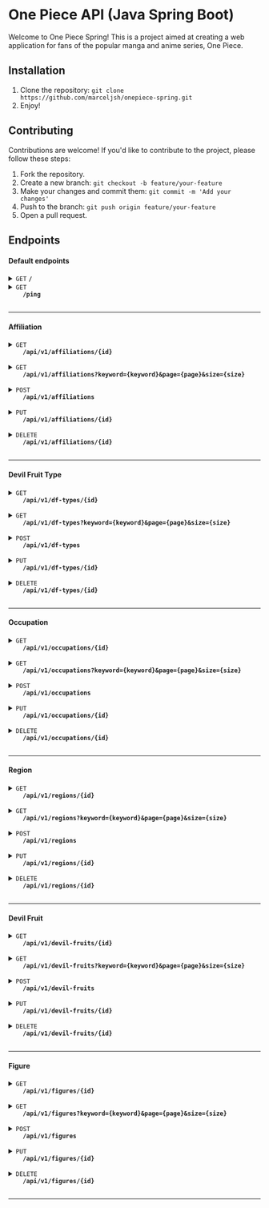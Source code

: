 # One Piece API (Java Spring Boot)

Welcome to One Piece Spring! This is a project aimed at creating a web application for fans of the popular manga and anime series, One Piece.

## Installation

1. Clone the repository: `git clone https://github.com/marceljsh/onepiece-spring.git`
2. Enjoy!

## Contributing

Contributions are welcome! If you'd like to contribute to the project, please follow these steps:

1. Fork the repository.
2. Create a new branch: `git checkout -b feature/your-feature`
3. Make your changes and commit them: `git commit -m 'Add your changes'`
4. Push to the branch: `git push origin feature/your-feature`
5. Open a pull request.

## Endpoints

#### Default endpoints

<details>
<summary>
  <code>GET</code>
  <code><b>/</b></code>
</summary>

##### Parameters

> None

##### Responses

> | http code | content-type       | response                      |
> | --------- | ------------------ | ----------------------------- |
> | `200`     | `application/json` | `{"message":"one piece api"}` |

##### Example cURL

> ```javascript
>  curl -X POST -H "Content-Type: application/json" --data @post.json http://localhost:8080/
> ```

</details>

<details>
<summary>
  <code>GET</code>
  <code>
    <b>/ping</b>
  </code>
</summary>

##### Parameters

> None

##### Responses

> | http code | content-type       | response                          |
> | --------- | ------------------ | --------------------------------- |
> | `200`     | `application/json` | `{"message":"host is reachable"}` |

##### Example cURL

> ```javascript
>  curl -X POST -H "Content-Type: application/json" --data @post.json http://localhost:8080/ping
> ```

</details>

---

#### Affiliation

<details>
<summary>
  <code>GET</code>
  <code>
    <b>/api/v1/affiliations/{id}</b>
  </code>
</summary>

Gets a specific Affiliation by its ID

##### Parameters

> | name              | type     | data type    | description                         |
> | ----------------- | -------- | ------------ | ----------------------------------- |
> | `id`              | required | integer      | The specific affiliation numeric id |

##### Responses

> | http code | content-type               | response    |
> | --------- | -------------------------- | ----------- |
> | `200`     | `text/plain;charset=UTF-8` | JSON string |
> | `500`     | `application/json`         | JSON string |

##### Example cURL

> ```javascript
>  curl -X GET -H "Content-Type: application/json" http://localhost:8080/api/v1/3
> ```

</details>

<details>
<summary>
  <code>GET</code>
  <code>
    <b>/api/v1/affiliations?keyword={keyword}&page={page}&size={size}</b>
  </code>
</summary>

Gets Affiliations where by default page is 1 and size is 10

##### Parameters

> None

##### Query Parameters

> | name              | type     | data type    | description                   |
> | ----------------- | -------- | ------------ | ----------------------------- |
> | `keyword`         | optional | string       | search keyword                |
> | `page`            | optional | integer      | page index                    |
> | `size`            | optional | string       | max number of items in a page |

##### Responses

> | http code | content-type               | response    |
> | --------- | -------------------------- | ----------- |
> | `200`     | `text/plain;charset=UTF-8` | JSON string |
> | `500`     | `text/plain;charset=UTF-8` | JSON string |

##### Example cURL

> ```javascript
>  curl -X GET -H "Content-Type: application/json" http://localhost:8080/api/v1/affiliations?keyword=pirates&page=2&size=5
> ```

</details>

<details>
<summary>
  <code>POST</code>
  <code>
    <b>/api/v1/affiliations</b>
  </code>
</summary>

Creates a new Affiliation

##### Parameters

> None

##### Responses

> | http code | content-type               | response    |
> | --------- | -------------------------- | ----------- |
> | `200`     | `text/plain;charset=UTF-8` | JSON string |
> | `500`     | `text/plain;charset=UTF-8` | JSON string |

##### Example cURL

> ```javascript
>  curl -X POST -H "Content-Type: application/json" http://localhost:8080/api/v1/affiliations
> ```

</details>

<details>
<summary>
  <code>PUT</code>
  <code>
    <b>/api/v1/affiliations/{id}</b>
  </code>
</summary>

Updates an existing Affiliation

##### Parameters

> None

##### Responses

> | http code | content-type               | response    |
> | --------- | -------------------------- | ----------- |
> | `200`     | `text/plain;charset=UTF-8` | JSON string |
> | `400`     | `text/plain;charset=UTF-8` | JSON string |
> | `500`     | `text/plain;charset=UTF-8` | JSON string |

##### Example cURL

> ```javascript
>  curl -X GET -H "Content-Type: application/json" http://localhost:8080/api/v1/affiliations/69
> ```

</details>

<details>
<summary>
  <code>DELETE</code>
  <code>
    <b>/api/v1/affiliations/{id}</b>
  </code>
</summary>

Deletes an existing Affiliation 

##### Parameters

> None

##### Responses

> | http code | content-type               | response                                         |
> | --------- | -------------------------- | ------------------------------------------------ |
> | `200`     | `application/json`         | `{"message", "affiliation deleted successfully"}` |

##### Example cURL

> ```javascript
>  curl -X DELETE -H "Content-Type: application/json" http://localhost:8080/api/v1/affiliations/{id}
> ```

</details>

---

#### Devil Fruit Type

<details>
<summary>
  <code>GET</code>
  <code>
    <b>/api/v1/df-types/{id}</b>
  </code>
</summary>

Gets a specific Devil Fruit Type by its ID

##### Parameters

> | name              | type     | data type    | description                              |
> | ----------------- | -------- | ------------ | ---------------------------------------- |
> | `id`              | required | integer      | The specific devil fruit type numeric id |

##### Responses

> | http code | content-type               | response    |
> | --------- | -------------------------- | ----------- |
> | `200`     | `text/plain;charset=UTF-8` | JSON string |
> | `500`     | `application/json`         | JSON string |

##### Example cURL

> ```javascript
>  curl -X GET -H "Content-Type: application/json" http://localhost:8080/api/v1/df-types/2
> ```

</details>

<details>
<summary>
  <code>GET</code>
  <code>
    <b>/api/v1/df-types?keyword={keyword}&page={page}&size={size}</b>
  </code>
</summary>

Gets Devil Fruit Types where by default page is 1 and size is 10

##### Parameters

> None

##### Query Parameters

> | name              | type     | data type    | description                   |
> | ----------------- | -------- | ------------ | ----------------------------- |
> | `keyword`         | optional | string       | search keyword                |
> | `page`            | optional | integer      | page index                    |
> | `size`            | optional | string       | max number of items in a page |

##### Responses

> | http code | content-type               | response    |
> | --------- | -------------------------- | ----------- |
> | `200`     | `text/plain;charset=UTF-8` | JSON string |
> | `500`     | `text/plain;charset=UTF-8` | JSON string |

##### Example cURL

> ```javascript
>  curl -X GET -H "Content-Type: application/json" http://localhost:8080/api/v1/df-types?keyword=zoan&page=2&size=2
> ```

</details>

<details>
<summary>
  <code>POST</code>
  <code>
    <b>/api/v1/df-types</b>
  </code>
</summary>

Creates a new Devil Fruit Type

##### Parameters

> None

##### Responses

> | http code | content-type               | response    |
> | --------- | -------------------------- | ----------- |
> | `200`     | `text/plain;charset=UTF-8` | JSON string |
> | `500`     | `text/plain;charset=UTF-8` | JSON string |

##### Example cURL

> ```javascript
>  curl -X POST -H "Content-Type: application/json" http://localhost:8080/api/v1/df-types
> ```

</details>

<details>
<summary>
  <code>PUT</code>
  <code>
    <b>/api/v1/df-types/{id}</b>
  </code>
</summary>

Updates an existing Devil Fruit Type

##### Parameters

> None

##### Responses

> | http code | content-type               | response    |
> | --------- | -------------------------- | ----------- |
> | `200`     | `text/plain;charset=UTF-8` | JSON string |
> | `400`     | `text/plain;charset=UTF-8` | JSON string |
> | `500`     | `text/plain;charset=UTF-8` | JSON string |

##### Example cURL

> ```javascript
>  curl -X GET -H "Content-Type: application/json" http://localhost:8080/api/v1/df-types/69
> ```

</details>

<details>
<summary>
  <code>DELETE</code>
  <code>
    <b>/api/v1/df-types/{id}</b>
  </code>
</summary>

Deletes an existing Devil Fruit Type

##### Parameters

> None

##### Responses

> | http code | content-type               | response                                              |
> | --------- | -------------------------- | ----------------------------------------------------- |
> | `200`     | `application/json`         | `{"message", "devil fruit type deleted successfully"}` |

##### Example cURL

> ```javascript
>  curl -X DELETE -H "Content-Type: application/json" http://localhost:8080/api/v1/df-types/{id}
> ```

</details>

---

#### Occupation

<details>
<summary>
  <code>GET</code>
  <code>
    <b>/api/v1/occupations/{id}</b>
  </code>
</summary>

Gets a specific Occupation by its ID

##### Parameters

> | name              | type     | data type    | description                        |
> | ----------------- | -------- | ------------ | ---------------------------------- |
> | `id`              | required | integer      | The specific occupation numeric id |

##### Responses

> | http code | content-type               | response    |
> | --------- | -------------------------- | ----------- |
> | `200`     | `text/plain;charset=UTF-8` | JSON string |
> | `500`     | `application/json`         | JSON string |

##### Example cURL

> ```javascript
>  curl -X GET -H "Content-Type: application/json" http://localhost:8080/api/v1/occupations/2
> ```

</details>

<details>
<summary>
  <code>GET</code>
  <code>
    <b>/api/v1/occupations?keyword={keyword}&page={page}&size={size}</b>
  </code>
</summary>

Gets Occupations where by default page is 1 and size is 10

##### Parameters

> None

##### Query Parameters

> | name              | type     | data type    | description                   |
> | ----------------- | -------- | ------------ | ----------------------------- |
> | `keyword`         | optional | string       | search keyword                |
> | `page`            | optional | integer      | page index                    |
> | `size`            | optional | string       | max number of items in a page |

##### Responses

> | http code | content-type               | response    |
> | --------- | -------------------------- | ----------- |
> | `200`     | `text/plain;charset=UTF-8` | JSON string |
> | `500`     | `text/plain;charset=UTF-8` | JSON string |

##### Example cURL

> ```javascript
>  curl -X GET -H "Content-Type: application/json" http://localhost:8080/api/v1/occupations?keyword=pirates&page=2&size=5
> ```

</details>

<details>
<summary>
  <code>POST</code>
  <code>
    <b>/api/v1/occupations</b>
  </code>
</summary>

Creates a new Occupation

##### Parameters

> None

##### Responses

> | http code | content-type               | response    |
> | --------- | -------------------------- | ----------- |
> | `200`     | `text/plain;charset=UTF-8` | JSON string |
> | `500`     | `text/plain;charset=UTF-8` | JSON string |

##### Example cURL

> ```javascript
>  curl -X POST -H "Content-Type: application/json" http://localhost:8080/api/v1/occupations
> ```

</details>

<details>
<summary>
  <code>PUT</code>
  <code>
    <b>/api/v1/occupations/{id}</b>
  </code>
</summary>

Updates an existing Occupation

##### Parameters

> None

##### Responses

> | http code | content-type               | response    |
> | --------- | -------------------------- | ----------- |
> | `200`     | `text/plain;charset=UTF-8` | JSON string |
> | `400`     | `text/plain;charset=UTF-8` | JSON string |
> | `500`     | `text/plain;charset=UTF-8` | JSON string |

##### Example cURL

> ```javascript
>  curl -X GET -H "Content-Type: application/json" http://localhost:8080/api/v1/occupations/69
> ```

</details>

<details>
<summary>
  <code>DELETE</code>
  <code>
    <b>/api/v1/occupations/{id}</b>
  </code>
</summary>

Deletes an existing Occupation

##### Parameters

> None

##### Responses

> | http code | content-type               | response                                              |
> | --------- | -------------------------- | ----------------------------------------------------- |
> | `200`     | `application/json`         | `{"message", ""occupation deleted successfully"}` |

##### Example cURL

> ```javascript
>  curl -X DELETE -H "Content-Type: application/json" http://localhost:8080/api/v1/occupations/{id}
> ```

</details>

---

#### Region

<details>
<summary>
  <code>GET</code>
  <code>
    <b>/api/v1/regions/{id}</b>
  </code>
</summary>

Gets a specific Region by its ID

##### Parameters

> | name              | type     | data type    | description                    |
> | ----------------- | -------- | ------------ | ------------------------------ |
> | `id`              | required | integer      | The specific region numeric id |

##### Responses

> | http code | content-type               | response    |
> | --------- | -------------------------- | ----------- |
> | `200`     | `text/plain;charset=UTF-8` | JSON string |
> | `500`     | `application/json`         | JSON string |

##### Example cURL

> ```javascript
>  curl -X GET -H "Content-Type: application/json" http://localhost:8080/api/v1/regions/2
> ```

</details>

<details>
<summary>
  <code>GET</code>
  <code>
    <b>/api/v1/regions?keyword={keyword}&page={page}&size={size}</b>
  </code>
</summary>

Gets Regions where by default page is 1 and size is 10

##### Parameters

> None

##### Query Parameters

> | name              | type     | data type    | description                   |
> | ----------------- | -------- | ------------ | ----------------------------- |
> | `keyword`         | optional | string       | search keyword                |
> | `page`            | optional | integer      | page index                    |
> | `size`            | optional | string       | max number of items in a page |

##### Responses

> | http code | content-type               | response    |
> | --------- | -------------------------- | ----------- |
> | `200`     | `text/plain;charset=UTF-8` | JSON string |
> | `500`     | `text/plain;charset=UTF-8` | JSON string |

##### Example cURL

> ```javascript
>  curl -X GET -H "Content-Type: application/json" http://localhost:8080/api/v1/regions?keyword=pirates&page=2&size=5
> ```

</details>

<details>
<summary>
  <code>POST</code>
  <code>
    <b>/api/v1/regions</b>
  </code>
</summary>

Creates a new Region

##### Parameters

> None

##### Responses

> | http code | content-type               | response    |
> | --------- | -------------------------- | ----------- |
> | `200`     | `text/plain;charset=UTF-8` | JSON string |
> | `500`     | `text/plain;charset=UTF-8` | JSON string |

##### Example cURL

> ```javascript
>  curl -X POST -H "Content-Type: application/json" http://localhost:8080/api/v1/regions
> ```

</details>

<details>
<summary>
  <code>PUT</code>
  <code>
    <b>/api/v1/regions/{id}</b>
  </code>
</summary>

Updates an existing Region

##### Parameters

> None

##### Responses

> | http code | content-type               | response    |
> | --------- | -------------------------- | ----------- |
> | `200`     | `text/plain;charset=UTF-8` | JSON string |
> | `400`     | `text/plain;charset=UTF-8` | JSON string |
> | `500`     | `text/plain;charset=UTF-8` | JSON string |

##### Example cURL

> ```javascript
>  curl -X GET -H "Content-Type: application/json" http://localhost:8080/api/v1/regions/69
> ```

</details>

<details>
<summary>
  <code>DELETE</code>
  <code>
    <b>/api/v1/regions/{id}</b>
  </code>
</summary>

Deletes an existing Region

##### Parameters

> None

##### Responses

> | http code | content-type               | response                                              |
> | --------- | -------------------------- | ----------------------------------------------------- |
> | `200`     | `application/json`         | `{"message", {"region deleted successfully"}` |

##### Example cURL

> ```javascript
>  curl -X DELETE -H "Content-Type: application/json" http://localhost:8080/api/v1/regions/{id}
> ```

</details>

---

#### Devil Fruit

<details>
<summary>
  <code>GET</code>
  <code>
    <b>/api/v1/devil-fruits/{id}</b>
  </code>
</summary>

Gets a specific Devil Fruit by its ID

##### Parameters

> | name              | type     | data type    | description                         |
> | ----------------- | -------- | ------------ | ----------------------------------- |
> | `id`              | required | integer      | The specific devil fruit numeric id |

##### Responses

> | http code | content-type               | response    |
> | --------- | -------------------------- | ----------- |
> | `200`     | `text/plain;charset=UTF-8` | JSON string |
> | `500`     | `application/json`         | JSON string |

##### Example cURL

> ```javascript
>  curl -X GET -H "Content-Type: application/json" http://localhost:8080/api/v1/devil-fruits/2
> ```

</details>

<details>
<summary>
  <code>GET</code>
  <code>
    <b>/api/v1/devil-fruits?keyword={keyword}&page={page}&size={size}</b>
  </code>
</summary>

Gets Devil Fruits where by default page is 1 and size is 10

##### Parameters

> None

##### Query Parameters

> | name              | type     | data type    | description                   |
> | ----------------- | -------- | ------------ | ----------------------------- |
> | `keyword`         | optional | string       | search keyword                |
> | `page`            | optional | integer      | page index                    |
> | `size`            | optional | string       | max number of items in a page |

##### Responses

> | http code | content-type               | response    |
> | --------- | -------------------------- | ----------- |
> | `200`     | `text/plain;charset=UTF-8` | JSON string |
> | `500`     | `text/plain;charset=UTF-8` | JSON string |

##### Example cURL

> ```javascript
>  curl -X GET -H "Content-Type: application/json" http://localhost:8080/api/v1/devil-fruits?keyword=pirates&page=2&size=5
> ```

</details>

<details>
<summary>
  <code>POST</code>
  <code>
    <b>/api/v1/devil-fruits</b>
  </code>
</summary>

Creates a new Devil Fruit

##### Parameters

> None

##### Responses

> | http code | content-type               | response    |
> | --------- | -------------------------- | ----------- |
> | `200`     | `text/plain;charset=UTF-8` | JSON string |
> | `500`     | `text/plain;charset=UTF-8` | JSON string |

##### Example cURL

> ```javascript
>  curl -X POST -H "Content-Type: application/json" http://localhost:8080/api/v1/devil-fruits
> ```

</details>

<details>
<summary>
  <code>PUT</code>
  <code>
    <b>/api/v1/devil-fruits/{id}</b>
  </code>
</summary>

Updates an existing Devil Fruit

##### Parameters

> None

##### Responses

> | http code | content-type               | response    |
> | --------- | -------------------------- | ----------- |
> | `200`     | `text/plain;charset=UTF-8` | JSON string |
> | `400`     | `text/plain;charset=UTF-8` | JSON string |
> | `500`     | `text/plain;charset=UTF-8` | JSON string |

##### Example cURL

> ```javascript
>  curl -X GET -H "Content-Type: application/json" http://localhost:8080/api/v1/devil-fruits/69
> ```

</details>

<details>
<summary>
  <code>DELETE</code>
  <code>
    <b>/api/v1/devil-fruits/{id}</b>
  </code>
</summary>

Deletes an existing Devil Fruit

##### Parameters

> None

##### Responses

> | http code | content-type               | response                                              |
> | --------- | -------------------------- | ----------------------------------------------------- |
> | `200`     | `application/json`         | `{"message", {"devil fruit deleted successfully"}` |

##### Example cURL

> ```javascript
>  curl -X DELETE -H "Content-Type: application/json" http://localhost:8080/api/v1/devil-fruits/{id}
> ```

</details>

---

#### Figure

<details>
<summary>
  <code>GET</code>
  <code>
    <b>/api/v1/figures/{id}</b>
  </code>
</summary>

Gets a specific Figure by its ID

##### Parameters

> | name              | type     | data type    | description                    |
> | ----------------- | -------- | ------------ | ------------------------------ |
> | `id`              | required | integer      | The specific figure numeric id |

##### Responses

> | http code | content-type               | response    |
> | --------- | -------------------------- | ----------- |
> | `200`     | `text/plain;charset=UTF-8` | JSON string |
> | `500`     | `application/json`         | JSON string |

##### Example cURL

> ```javascript
>  curl -X GET -H "Content-Type: application/json" http://localhost:8080/api/v1/figures/2
> ```

</details>

<details>
<summary>
  <code>GET</code>
  <code>
    <b>/api/v1/figures?keyword={keyword}&page={page}&size={size}</b>
  </code>
</summary>

Gets Figures where by default page is 1 and size is 10

##### Parameters

> None

##### Query Parameters

> | name              | type     | data type    | description                   |
> | ----------------- | -------- | ------------ | ----------------------------- |
> | `keyword`         | optional | string       | search keyword                |
> | `page`            | optional | integer      | page index                    |
> | `size`            | optional | string       | max number of items in a page |

##### Responses

> | http code | content-type               | response    |
> | --------- | -------------------------- | ----------- |
> | `200`     | `text/plain;charset=UTF-8` | JSON string |
> | `500`     | `text/plain;charset=UTF-8` | JSON string |

##### Example cURL

> ```javascript
>  curl -X GET -H "Content-Type: application/json" http://localhost:8080/api/v1/figures?keyword=pirates&page=2&size=5
> ```

</details>

<details>
<summary>
  <code>POST</code>
  <code>
    <b>/api/v1/figures</b>
  </code>
</summary>

Creates a new Figure

##### Parameters

> None

##### Responses

> | http code | content-type               | response    |
> | --------- | -------------------------- | ----------- |
> | `200`     | `text/plain;charset=UTF-8` | JSON string |
> | `500`     | `text/plain;charset=UTF-8` | JSON string |

##### Example cURL

> ```javascript
>  curl -X POST -H "Content-Type: application/json" http://localhost:8080/api/v1/figures
> ```

</details>

<details>
<summary>
  <code>PUT</code>
  <code>
    <b>/api/v1/figures/{id}</b>
  </code>
</summary>

Updates an existing Figure

##### Parameters

> None

##### Responses

> | http code | content-type               | response    |
> | --------- | -------------------------- | ----------- |
> | `200`     | `text/plain;charset=UTF-8` | JSON string |
> | `400`     | `text/plain;charset=UTF-8` | JSON string |
> | `500`     | `text/plain;charset=UTF-8` | JSON string |

##### Example cURL

> ```javascript
>  curl -X GET -H "Content-Type: application/json" http://localhost:8080/api/v1/figures/69
> ```

</details>

<details>
<summary>
  <code>DELETE</code>
  <code>
    <b>/api/v1/figures/{id}</b>
  </code>
</summary>

Deletes an existing Figure

##### Parameters

> None

##### Responses

> | http code | content-type               | response                                              |
> | --------- | -------------------------- | ----------------------------------------------------- |
> | `200`     | `application/json`         | `{"message", {"figure deleted successfully"}` |

##### Example cURL

> ```javascript
>  curl -X DELETE -H "Content-Type: application/json" http://localhost:8080/api/v1/figures/{id}
> ```

</details>

---
